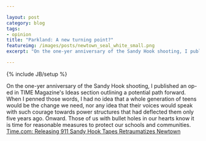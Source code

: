 ```yaml
---

layout: post 
category: blog 
tags:
- opinion 
title: "Parkland: A new turning point?"
featureimg: /images/posts/newtown_seal_white_small.png
excerpt: "On the one-yer anniversary of the Sandy Hook shooting, I published an op-ed in TIME Magazine's Ideas section outlining a potential path forward. When I penned those words, I had no idea that a whole generation of teens would be the change we need, nor any idea that their voices would speak with such courage towards power structures that had deflected them only five years ago. Onward. Those of us with bullet holes in our hearts know it is time for reasonable measures to protect our schools and communities. [Time.com: Releasing 911 Sandy Hook Tapes Retraumatizes Newtown](http://ideas.time.com/2013/12/05/releasing-911-sandy-hook-tapes-retraumatizes-newtown/)"

---
```


{% include JB/setup %}

On the one-yer anniversary of the Sandy Hook shooting, I published an op-ed in TIME Magazine's Ideas section outlining a potential path forward. When I penned those words, I had no idea that a whole generation of teens would be the change we need, nor any idea that their voices would speak with such courage towards power structures that had deflected them only five years ago. Onward. Those of us with bullet holes in our hearts know it is time for reasonable measures to protect our schools and communities. [Time.com: Releasing 911 Sandy Hook Tapes Retraumatizes Newtown](http://ideas.time.com/2013/12/05/releasing-911-sandy-hook-tapes-retraumatizes-newtown/)
